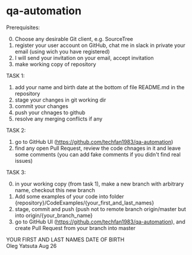 # qa-automation

Prerequisites:<br/>

0. Choose any desirable Git client, e.g. SourceTree<br/>
1. register your user account on GitHub, chat me in slack in private your email (using wich you have registered)<br/>
2. I will send your invitation on your email, accept invitation<br/>
3. make working copy of repository<br/>

TASK 1:<br/>

1) add your name and birth date at the bottom of file README.md in the repository<br/>
2) stage your changes in git working dir<br/>
3) commit your changes<br/>
4) push your chnages to github<br/>
5) resolve any merging conflicts if any<br/>

TASK 2: <br/>

1) go to GitHub UI (https://github.com/techfan1983/qa-automation)<br/>
2) find any open Pull Request, review the code chnages in it and leave some comments (you can add fake comments if you didn't find real issues)<br/>

TASK 3:<br/>

0) in your working copy (from task 1), make a new branch with arbitrary name, checkout this new branch<br/>
1) Add some examples of your code into folder {repository}/CodeExamples/{your_first_and_last_names}<br/>
2) stage, commit and push (push not to remote branch origin/master but into origin/{your_branch_name}<br/>
3) go to GitHub UI (https://github.com/techfan1983/qa-automation), and create Pull Request from your branch into master<br/>



YOUR FIRST AND LAST NAMES        DATE OF BIRTH <br/>
Oleg Yatsuta                     Aug 26 <br/>
